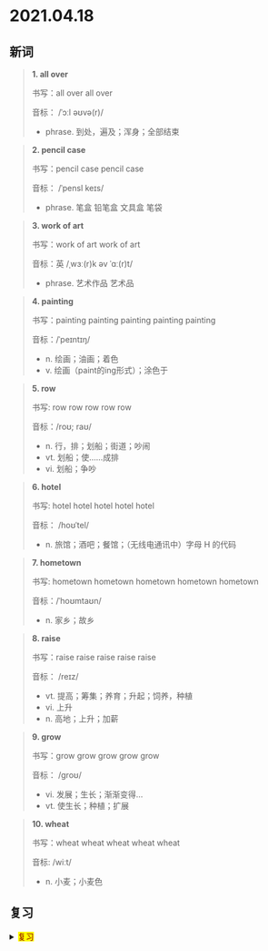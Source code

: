 # 2021.04.18

## 新词


> **1. all over**
>
> 书写：all over all over
>
> 音标： /ˈɔːl əʊvə(r)/
>
> - phrase. 到处，遍及；浑身；全部结束



> **2. pencil case**
>
> 书写：pencil case pencil case
>
> 音标： /ˈpensl keɪs/
>
> - phrase. 笔盒 铅笔盒 文具盒 笔袋



> **3. work of art**
>
> 书写：work of art work of art
>
> 音标：英 /ˌwɜː(r)k əv ˈɑː(r)t/
>
> - phrase. 艺术作品 艺术品



> **4. painting**
>
> 书写：painting painting painting painting painting 
>
> 音标：/ˈpeɪntɪŋ/
>
> - n. 绘画；油画；着色
> - v. 绘画（paint的ing形式）；涂色于



> **5. row**
>
> 书写: row row row row row
>
> 音标：/roʊ; raʊ/
>
> - n. 行，排；划船；街道；吵闹
> - vt. 划船；使……成排
> - vi. 划船；争吵




> **6. hotel**
>
> 书写: hotel hotel hotel hotel hotel
>
> 音标：  /hoʊˈtel/
>
> - n. 旅馆；酒吧；餐馆；（无线电通讯中）字母 H 的代码


> **7. hometown**
>
> 书写: hometown hometown hometown hometown hometown
>
> 音标：/ˈhoʊmtaʊn/
>
> - n. 家乡；故乡



> **8. raise**
>
> 书写：raise raise raise raise raise
>
> 音标： /reɪz/
>
> - vt. 提高；筹集；养育；升起；饲养，种植
> - vi. 上升
> - n. 高地；上升；加薪



> **9. grow**
>
> 书写：grow grow grow grow grow
>
> 音标： /ɡroʊ/
> 
> - vi. 发展；生长；渐渐变得…
> - vt. 使生长；种植；扩展



> **10. wheat**
> 
> 书写：wheat wheat wheat wheat wheat
>
> 音标: /wiːt/
>
> - n. 小麦；小麦色



## 复习

<details> 
  <summary><mark><font color=darkred>复习</font></mark></summary>
  <br/>yours yours 你们的；你的；您的；
  <br/>treat treat 款待；乐事；乐趣；
  <br/>lady lady 女士；夫人；小姐；
  <br/>opera opera 歌剧；歌剧院；
  <br/>elder elder 长辈；长者；年纪较长的；元老；
  <br/>key ring 钥匙扣；钥匙圈；
  <br/>garden garden 花园；公园；庭园；园子；
  <br/>theatre theatre 戏院；剧场；露天剧场；
  <br/>policeman policeman 男警察；
  <br/>look forward to 期望；期待；预期；
  <br/>postcard postcard 明信片；
  <br/>think about 思考；考虑；
  <br/>museum museum 博物馆；展览馆；
  <br/>ring ring 指环，环状物；圆圈；戒指；
  <br/>zero zero 零度；零；
  <br/>whole whole 全部的；整体的；完全的；所有的；
  <br/>ours ours 我们的；
  <br/>key key 密钥；钥匙；主要的；
  <br/>you're welcome 不客气；
  <br/>station station 位置；车站；安置；岗位；
  <br/>million million 一百万；百万；无数；
  <br/>theirs theirs 他们的；
  <br/>just a minute 稍等一会；且慢；
  <br/>practise practise 练习；训练；实习；实行；
  <br/>tooth tooth 牙；齿
  <br/>soon soon 很快；不久；马上；早；
  <br/>mile mile 英里；很远的距离；
  <br/>bedroom bedroom 卧室；
  <br/>field field 领域；田间的；野外的；场地；战场；
  <br/>hers hers 她的；属于她的；

</details>  

